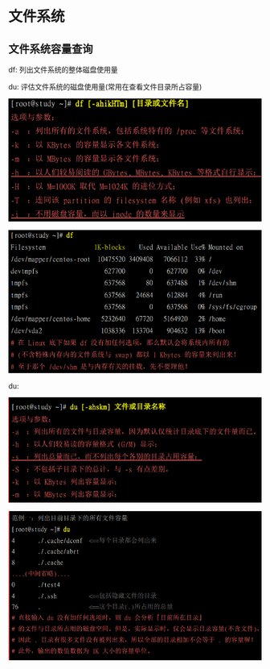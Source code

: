 # 文件系统

## 文件系统容量查询

df: 列出文件系统的整体磁盘使用量

du: 评估文件系统的磁盘使用量(常用在查看文件目录所占容量)

![image-20191106100240406](assets/image-20191106100240406.png)

![image-20191106100257106](assets/image-20191106100257106.png)

du:

![image-20191106100606448](assets/image-20191106100606448.png)

![image-20191106100651329](assets/image-20191106100651329.png)


